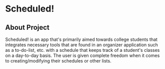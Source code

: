 # Scheduled!

## About Project
Scheduled! is an app that's primarily aimed towards college students that integrates necessary tools that are found in an organizer application such as a to-do-list, etc. with a schedule that keeps track of a student's classes on a day-to-day basis. The user is given complete freedom when it comes to creating/modifying their schedules or other lists.